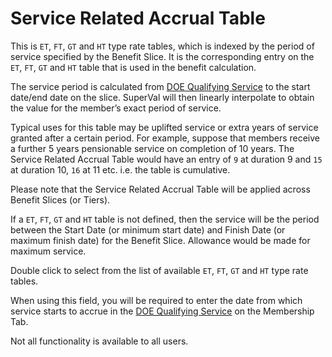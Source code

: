 # Service Related Accrual Table

This is `ET`, `FT`, `GT` and `HT` type rate tables, which is indexed by
the period of service specified by the Benefit Slice. It is the
corresponding entry on the `ET`, `FT`, `GT` and `HT` table that is used
in the benefit calculation.

The service period is calculated from [DOE Qualifying
Service](actives_basis+doeqs.md) to the start date/end date on the
slice. SuperVal will then linearly interpolate to obtain the value for
the member’s exact period of service.

Typical uses for this table may be uplifted service or extra years of
service granted after a certain period. For example, suppose that
members receive a further 5 years pensionable service on completion of
10 years. The Service Related Accrual Table would have an entry of `9` at
duration 9 and `15` at duration 10, `16` at 11 etc. i.e. the table is
cumulative.

Please note that the Service Related Accrual Table will be applied
across Benefit Slices (or Tiers).

If a `ET`, `FT`, `GT` and `HT` table is not defined, then the service
will be the period between the Start Date (or minimum start date) and
Finish Date (or maximum finish date) for the Benefit Slice. Allowance
would be made for maximum service.

Double click to select from the list of available `ET`, `FT`, `GT` and
`HT` type rate tables.

When using this field, you will be required to enter the date from which
service starts to accrue in the [DOE Qualifying
Service](actives_basis+doeqs.md) on the Membership Tab.

Not all functionality is available to all users.
